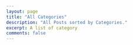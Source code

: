 ```yaml
---
layout: page
title: "All Categories"
description: "All Posts sorted by Categories."
excerpt: A list of category
comments: false
---
```


